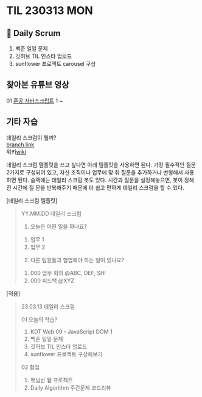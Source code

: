 # TIL 230313 MON

## 🧸 Daily Scrum

1. 백준 일일 문제
2. 깃허브 TIL 인스타 업로드
3. sunflower 프로젝트 carousel 구상

## 찾아본 유튜브 영상

01 [혼공 자바스크립트](https://www.youtube.com/playlist?list=PLBXuLgInP-5kxpAKy2DNXoebCse2grHjl) 1 ~

## 기타 자습

데일리 스크럼이 뭘까?\
[branch link](https://brunch.co.kr/@ashashash/64)\
위키[wiki](https://ko.wikipedia.org/wiki/%EC%8A%A4%ED%81%AC%EB%9F%BC_%EC%95%A0%EC%9E%90%EC%9D%BC_%EA%B0%9C%EB%B0%9C_%ED%94%84%EB%A1%9C%EC%84%B8%EC%8A%A4)

데일리 스크럼 템플릿을 쓰고 싶다면 아래 템플릿을 사용하면 된다. 가장 필수적인 질문 2가지로 구성되어 있고, 자신 조직이나 업무에 맞 춰 질문을 추가하거나 변형해서 사용하면 된다. 슬랙에는 데일리 스크럼 봇도 있다. 시간과 질문을 설정해놓으면, 봇이 정해진 시간에 질 문을 반복해주기 때문에 더 쉽고 편하게 데일리 스크럼을 할 수 있다.

[데일리 스크럼 템플릿]

> YY.MM.DD 데일리 스크럼
>
> 1.  오늘은 어떤 일을 하나요?
>
> 1)  업무 1
> 2)  업무 2
>
> 2. 다른 팀원들과 협업해야 하는 일이 있나요?
>
> 1) 000 업무 회의 @ABC, DEF, SHI
> 2) 000 피드백 @XYZ

[적용]

> 23.03.13 데일리 스크럼
>
> 01 오늘의 학습?
>
> 1. KDT Web 09 - JavaScript DOM 1
> 2. 백준 일일 문제
> 3. 깃허브 TIL 인스타 업로드
> 4. sunflower 프로젝트 구상해보기
>
> 02 협업
>
> 1. 햇님반 웹 프로젝트
> 2. Daily Algorithm 주간문제 코드리뷰
